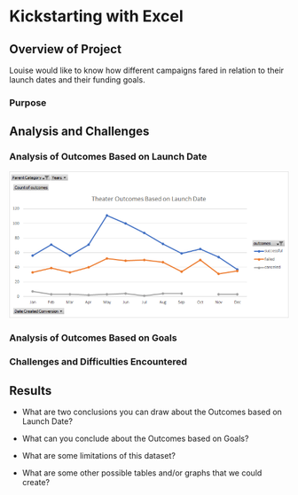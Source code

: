 # Kickstarting with Excel

## Overview of Project
Louise would like to know how different campaigns fared in relation to their launch dates and their funding goals.

### Purpose

## Analysis and Challenges

### Analysis of Outcomes Based on Launch Date
![](Resources/Theater_Outcomes_vs_Launch.png)

### Analysis of Outcomes Based on Goals

### Challenges and Difficulties Encountered

## Results

- What are two conclusions you can draw about the Outcomes based on Launch Date?

- What can you conclude about the Outcomes based on Goals?

- What are some limitations of this dataset?

- What are some other possible tables and/or graphs that we could create?
